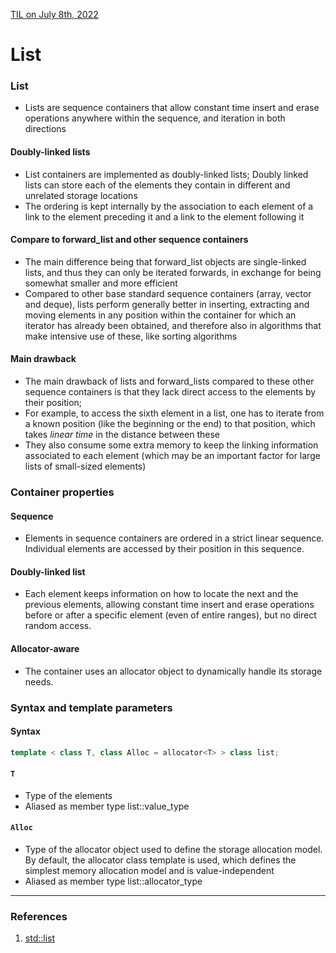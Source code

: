 [TIL on July 8th, 2022](../../TIL/2022/07/07-08-2022.md)
# **List**

### List
- Lists are sequence containers that allow constant time insert and erase operations anywhere within the sequence, and iteration in both directions

#### Doubly-linked lists
- List containers are implemented as doubly-linked lists; Doubly linked lists can store each of the elements they contain in different and unrelated storage locations
- The ordering is kept internally by the association to each element of a link to the element preceding it and a link to the element following it

#### Compare to forward_list and other sequence containers
- The main difference being that forward_list objects are single-linked lists, and thus they can only be iterated forwards, in exchange for being somewhat smaller and more efficient
- Compared to other base standard sequence containers (array, vector and deque), lists perform generally better in inserting, extracting and moving elements in any position within the container for which an iterator has already been obtained, and therefore also in algorithms that make intensive use of these, like sorting algorithms

#### Main drawback
- The main drawback of lists and forward_lists compared to these other sequence containers is that they lack direct access to the elements by their position;
- For example, to access the sixth element in a list, one has to iterate from a known position (like the beginning or the end) to that position, which takes *linear time* in the distance between these
- They also consume some extra memory to keep the linking information associated to each element (which may be an important factor for large lists of small-sized elements)


### Container properties
#### Sequence
- Elements in sequence containers are ordered in a strict linear sequence. Individual elements are accessed by their position in this sequence.
#### Doubly-linked list
- Each element keeps information on how to locate the next and the previous elements, allowing constant time insert and erase operations before or after a specific element (even of entire ranges), but no direct random access.
#### Allocator-aware
- The container uses an allocator object to dynamically handle its storage needs.

### Syntax and template parameters
#### Syntax
```cpp
template < class T, class Alloc = allocator<T> > class list;
```

#### `T`
- Type of the elements
- Aliased as member type list::value_type

#### `Alloc`
- Type of the allocator object used to define the storage allocation model. By default, the allocator class template is used, which defines the simplest memory allocation model and is value-independent
- Aliased as member type list::allocator_type

___

### References
1. [std::list](https://cplusplus.com/reference/list/list/)